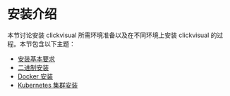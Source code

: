 # 安装介绍

本节讨论安装 clickvisual 所需环境准备以及在不同环境上安装 clickvisual 的过程。本节包含以下主题：

- [安装基本要求](https://clickvisual.net/clickvisual/02install/install-require.html)
- [二进制安装](https://clickvisual.net/clickvisual/02install/binary-installation.html)
- [Docker 安装](https://clickvisual.net/clickvisual/02install/docker-installation.html)
- [Kubernetes 集群安装](https://clickvisual.net/clickvisual/02install/k8s-installation.html)
